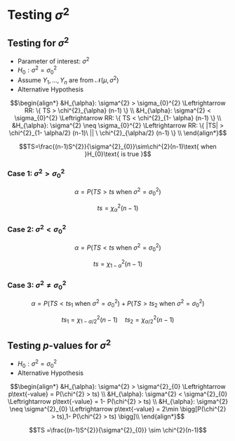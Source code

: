 
# Testing $\sigma^{2}$


## Testing for $\sigma^{2}$

* Parameter of interest: $\sigma^{2}$
* $H_{0}: \sigma^{2} = \sigma_{0}^{2}$
* Assume $Y_{1}, ..., Y_{n}$ are from $\mathcal{N}(\mu, \sigma^{2})$
* Alternative Hypothesis
```math
\begin{align*}
&H_{\alpha}: \sigma^{2} > \sigma_{0}^{2} \Leftrightarrow RR: \{ TS >  \chi^{2}_{\alpha} (n-1) \}  \\
&H_{\alpha}: \sigma^{2} < \sigma_{0}^{2} \Leftrightarrow RR: \{ TS < \chi^{2}_{1- \alpha} (n-1) \}  \\
&H_{\alpha}: \sigma^{2} \neq \sigma_{0}^{2} \Leftrightarrow RR: \{ |TS| > \chi^{2}_{1- \alpha/2} (n-1)\ || \ \chi^{2}_{\alpha/2} (n-1) \}  \\

\end{align*}
```

```math
TS=\frac{(n-1)S^{2}}{\sigma^{2}_{0}}\sim\chi^{2}(n-1)\text{ when }H_{0}\text{ is true }
```

### Case 1: $\sigma^{2} > \sigma_{0}^{2}$

$$\alpha = P \bigg( TS > ts \text{ when } \sigma^{2} = \sigma^{2}_{0} \bigg)$$

$$ts = \chi^{2}_{\alpha} (n-1)$$

### Case 2: $\sigma^{2} < \sigma_{0}^{2}$

$$\alpha = P \bigg( TS < ts \text{ when } \sigma^{2} = \sigma^{2}_{0} \bigg)$$

$$ts = \chi^{2}_{1- \alpha} (n-1)$$

### Case 3: $\sigma^{2} \neq \sigma_{0}^{2}$

```math
\alpha = 
P\bigg(TS<ts_{1}\text{ when }\sigma^{2}=\sigma^{2}_{0}\bigg) +P\bigg(TS>ts_{2}\text{ when }\sigma^{2}=\sigma^{2}_{0}\bigg)
```
```math
ts_{1}=\chi^{2}_{1-\alpha/2}(n-1)\quad ts_{2}=\chi^{2}_{\alpha/2}(n-1)
```

## Testing $p$-values for $\sigma^{2}$

* $H_{0}: \sigma^{2} = \sigma^{2}_{0}$
* Alternative Hypothesis
```math
\begin{align*}
&H_{\alpha}: \sigma^{2} > \sigma^{2}_{0} \Leftrightarrow p\text{-value} = P(\chi^{2} > ts) \\
&H_{\alpha}: \sigma^{2} < \sigma^{2}_{0} \Leftrightarrow p\text{-value} = 1- P(\chi^{2} > ts) \\
&H_{\alpha}: \sigma^{2} \neq \sigma^{2}_{0} \Leftrightarrow p\text{-value} = 2\min \bigg[P(\chi^{2} > ts),1- P(\chi^{2} > ts) \bigg]\\
\end{align*}
```

$$TS =\frac{(n-1)S^{2}}{\sigma^{2}_{0}} \sim \chi^{2}(n-1)$$